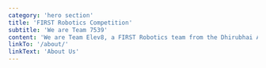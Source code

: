 ```yaml
---
category: 'hero section'
title: 'FIRST Robotics Competition'
subtitle: 'We are Team 7539'
content: 'We are Team Elev8, a FIRST Robotics team from the Dhirubhai Ambani International School in Mumbai'
linkTo: '/about/'
linkText: 'About Us'
---
```

